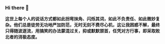 ### Hi there 👋

**这世上每个人的说话方式都如此拐弯抹角、闪烁其词，如此不负责任、如此微妙复杂。他们总是徒劳无功地严加防范，无时无刻不费尽心机，这让我困惑不解，最终只得随波逐流，用搞笑的办法蒙混过关，抑或默默颔首，任凭对方行事，即采取败北者的消极态度。**
